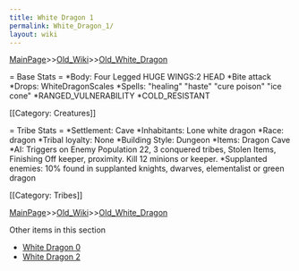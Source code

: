 ```yaml
---
title: White Dragon 1
permalink: White_Dragon_1/
layout: wiki
---
```


[MainPage](/keeperrl_wiki/ "wikilink")>>[Old_Wiki](/keeperrl_wiki/Old_Wiki "wikilink")>>[Old_White_Dragon](/keeperrl_wiki/Old_White_Dragon "wikilink")

= Base Stats =
*Body: Four Legged HUGE WINGS:2 HEAD
*Bite attack
*Drops: WhiteDragonScales
*Spells:  &quot;healing&quot; &quot;haste&quot; &quot;cure poison&quot; &quot;ice cone&quot;
*RANGED_VULNERABILITY
*COLD_RESISTANT 

[[Category: Creatures]]

= Tribe Stats =
*Settlement: Cave
*Inhabitants: Lone white dragon
*Race: dragon
*Tribal loyalty: None
*Building Style: Dungeon
*Items: Dragon Cave  
*AI: Triggers on Enemy Population 22, 3 conquered tribes, Stolen Items, Finishing Off keeper, proximity. Kill 12 minions or keeper. 
*Supplanted enemies: 10% found in supplanted knights, dwarves, elementalist or green dragon 

[[Category: Tribes]]

[MainPage](/keeperrl_wiki/ "wikilink")>>[Old_Wiki](/keeperrl_wiki/Old_Wiki "wikilink")>>[Old_White_Dragon](/keeperrl_wiki/Old_White_Dragon "wikilink")

Other items in this section
-    [White Dragon 0](/keeperrl_wiki/White_Dragon_0 "wikilink")
-    [White Dragon 2](/keeperrl_wiki/White_Dragon_2 "wikilink")
